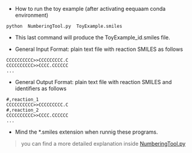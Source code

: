 - How to run the toy example (after activating eequaam conda environment)<br/>

```
python  NumberingTool.py  ToyExample.smiles
```

- This last command will produce the ToyExample_id.smiles file.<br/>


- General Input Format: plain text file with reaction SMILES as follows<br/>

```
CCCCCCCCCC>>CCCCCCCCC.C
CCCCCCCCCC>>CCCC.CCCCCC
...
```

- General Output Format: plain text file with reaction SMILES and identifiers as follows<br/>

```
#,reaction_1
CCCCCCCCCC>>CCCCCCCCC.C
#,reaction_2
CCCCCCCCCC>>CCCC.CCCCCC
...
```

- Mind the *.smiles extension when runnig these programs.<br/>


> you can find a more detailed explanation inside <a href="./NumberingTool.py">NumberingTool.py</a>
